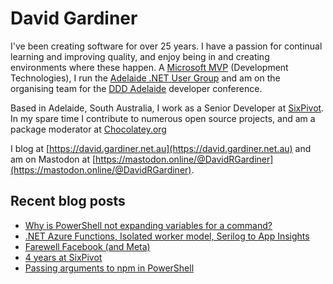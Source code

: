 # David Gardiner

I've been creating software for over 25 years. I have a passion for continual learning and improving quality, and enjoy being in and creating environments where these happen. A [Microsoft MVP](https://mvp.microsoft.com/en-us/PublicProfile/5001655) (Development Technologies), I run the [Adelaide .NET User Group](https://www.adnug.net) and am on the organising team for the [DDD Adelaide](https://www.dddadelaide.com) developer conference.

Based in Adelaide, South Australia, I work as a Senior Developer at [SixPivot](https://www.sixpivot.com.au). In my spare time I contribute to numerous open source projects, and am a package moderator at [Chocolatey.org](https://chocolatey.org)

I blog at [https://david.gardiner.net.au](https://david.gardiner.net.au) and am on Mastodon at [https://mastodon.online/@DavidRGardiner](https://mastodon.online/@DavidRGardiner).

## Recent blog posts

<!--START_SECTION:posts-->
* [Why is PowerShell not expanding variables for a command?](https:&#x2F;&#x2F;david.gardiner.net.au&#x2F;2025&#x2F;02&#x2F;powershell-command-arguments.html)
* [.NET Azure Functions, Isolated worker model, Serilog to App Insights](https:&#x2F;&#x2F;david.gardiner.net.au&#x2F;2025&#x2F;02&#x2F;functions-serilog-appinsights.html)
* [Farewell Facebook (and Meta)](https:&#x2F;&#x2F;david.gardiner.net.au&#x2F;2025&#x2F;02&#x2F;farewell-facebook.html)
* [4 years at SixPivot](https:&#x2F;&#x2F;david.gardiner.net.au&#x2F;2025&#x2F;02&#x2F;four-years-sixpivot.html)
* [Passing arguments to npm in PowerShell](https:&#x2F;&#x2F;david.gardiner.net.au&#x2F;2025&#x2F;01&#x2F;npm-and-powershell.html)
<!--END_SECTION:posts-->
